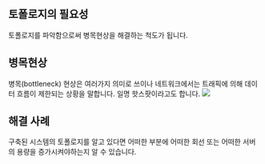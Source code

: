## 토폴로지의 필요성
토폴로지를 파악함으로써 병목현상을 해결하는 척도가 됩니다.
## 병목현상
병목(bottleneck) 현상은 여러가지 의미로 쓰이나 네트워크에서는 트래픽에 의해 데이터 흐름이 제한되는 상황을 말합니다. 일명 핫스팟이라고도 합니다.
![](https://velog.velcdn.com/images/cjllee/post/c6aea78e-7937-4c74-823b-ed538ab2fb88/image.png)


## 해결 사례
구축된 시스템의 토폴로지를 알고 있다면 어떠한 부분에 어떠한 회선 또는 어떠한 서버의 용량을 증가시켜야하는지 알 수 있습니다.
